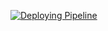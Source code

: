 [![Deploying Pipeline](https://github.com/hernanx21/logs_registry/actions/workflows/pipeline.yml/badge.svg)](https://github.com/hernanx21/logs_registry/actions/workflows/pipeline.yml)